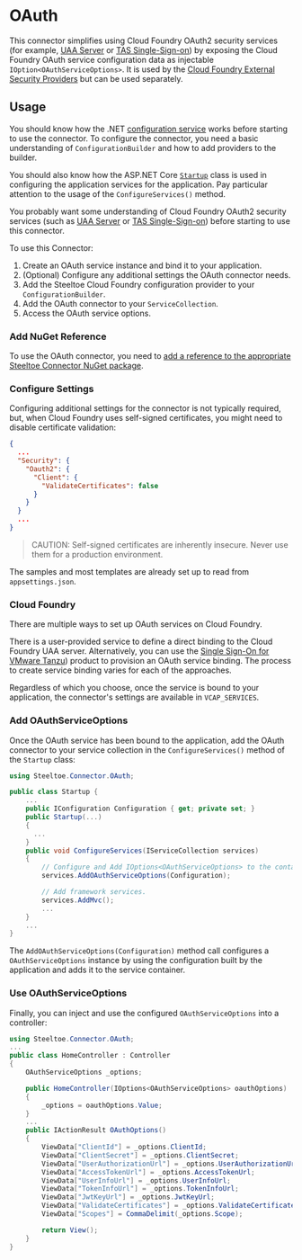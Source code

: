 # OAuth

This connector simplifies using Cloud Foundry OAuth2 security services (for example, [UAA Server](https://github.com/cloudfoundry/uaa) or [TAS Single-Sign-on](https://docs.pivotal.io/p-identity/)) by exposing the Cloud Foundry OAuth service configuration data as injectable `IOption<OAuthServiceOptions>`. It is used by the [Cloud Foundry External Security Providers](../security/index.md) but can be used separately.

## Usage

You should know how the .NET [configuration service](https://docs.microsoft.com/aspnet/core/fundamentals/configuration) works before starting to use the connector. To configure the connector, you need a basic understanding of `ConfigurationBuilder` and how to add providers to the builder.

You should also know how the ASP.NET Core [`Startup`](https://docs.microsoft.com/aspnet/core/fundamentals/startup) class is used in configuring the application services for the application. Pay particular attention to the usage of the `ConfigureServices()` method.

You probably want some understanding of Cloud Foundry OAuth2 security services (such as [UAA Server](https://github.com/cloudfoundry/uaa) or [TAS Single-Sign-on](https://docs.pivotal.io/p-identity/)) before starting to use this connector.

To use this Connector:

1. Create an OAuth service instance and bind it to your application.
1. (Optional) Configure any additional settings the OAuth connector needs.
1. Add the Steeltoe Cloud Foundry configuration provider to your `ConfigurationBuilder`.
1. Add the OAuth connector to your `ServiceCollection`.
1. Access the OAuth service options.

### Add NuGet Reference

To use the OAuth connector, you need to [add a reference to the appropriate Steeltoe Connector NuGet package](usage.md#add-nuget-references).

### Configure Settings

Configuring additional settings for the connector is not typically required, but, when Cloud Foundry uses self-signed certificates, you might need to disable certificate validation:

```json
{
  ...
  "Security": {
    "Oauth2": {
      "Client": {
        "ValidateCertificates": false
      }
    }
  }
  ...
}
```

>CAUTION: Self-signed certificates are inherently insecure. Never use them for a production environment.

The samples and most templates are already set up to read from `appsettings.json`.

### Cloud Foundry

There are multiple ways to set up OAuth services on Cloud Foundry.

There is a user-provided service to define a direct binding to the Cloud Foundry UAA server. Alternatively, you can use the [Single Sign-On for VMware Tanzu](https://docs.pivotal.io/p-identity/)) product to provision an OAuth service binding. The process to create service binding varies for each of the approaches.

Regardless of which you choose, once the service is bound to your application, the connector's settings are available in `VCAP_SERVICES`.

### Add OAuthServiceOptions

Once the OAuth service has been bound to the application, add the OAuth connector to your service collection in the `ConfigureServices()` method of the `Startup` class:

```csharp
using Steeltoe.Connector.OAuth;

public class Startup {
    ...
    public IConfiguration Configuration { get; private set; }
    public Startup(...)
    {
      ...
    }
    public void ConfigureServices(IServiceCollection services)
    {
        // Configure and Add IOptions<OAuthServiceOptions> to the container
        services.AddOAuthServiceOptions(Configuration);

        // Add framework services.
        services.AddMvc();
        ...
    }
    ...
}
```

The `AddOAuthServiceOptions(Configuration)` method call configures a `OAuthServiceOptions` instance by using the configuration built by the application and adds it to the service container.

### Use OAuthServiceOptions

Finally, you can inject and use the configured `OAuthServiceOptions` into a controller:

```csharp
using Steeltoe.Connector.OAuth;
...
public class HomeController : Controller
{
    OAuthServiceOptions _options;

    public HomeController(IOptions<OAuthServiceOptions> oauthOptions)
    {
        _options = oauthOptions.Value;
    }
    ...
    public IActionResult OAuthOptions()
    {
        ViewData["ClientId"] = _options.ClientId;
        ViewData["ClientSecret"] = _options.ClientSecret;
        ViewData["UserAuthorizationUrl"] = _options.UserAuthorizationUrl;
        ViewData["AccessTokenUrl"] = _options.AccessTokenUrl;
        ViewData["UserInfoUrl"] = _options.UserInfoUrl;
        ViewData["TokenInfoUrl"] = _options.TokenInfoUrl;
        ViewData["JwtKeyUrl"] = _options.JwtKeyUrl;
        ViewData["ValidateCertificates"] = _options.ValidateCertificates;
        ViewData["Scopes"] = CommaDelimit(_options.Scope);

        return View();
    }
}
```
